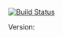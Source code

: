 [![Build 
Status](https://travis-ci.com/VyacheslavPesherov/3lab3.svg?branch=master)](https://travis-ci.com/VyacheslavPesherov/3lab3)


Version:

